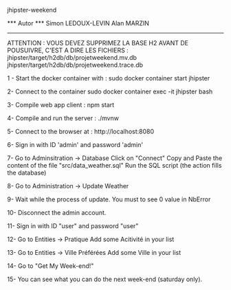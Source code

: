 jhipster-weekend

*** Autor ***
    Simon LEDOUX-LEVIN
    Alan MARZIN
*************


ATTENTION : 
    VOUS DEVEZ SUPPRIMEZ LA BASE H2 AVANT DE POUSUIVRE, C'EST A DIRE LES FICHIERS :
       jhipster/target/h2db/db/projetweekend.mv.db
       jhipster/target/h2db/db/projetweekend.trace.db

1 - Start the docker container with :
    sudo docker container start jhipster

2- Connect to the container
    sudo docker container exec -it jhipster bash

3- Compile web app client : 
    npm start

4- Compile and run the server : 
    ./mvnw

5- Connect to the browser at : http://localhost:8080

6- Sign in with ID 'admin' and password 'admin'

7- Go to Adminsitration -> Database 
   Click on "Connect"
   Copy and Paste the content of the file "src/data_weather.sql"
   Run the SQL script (the action fills the database)

8- Go to Administration -> Update Weather

9- Wait while the process of update.
   You must to see 0 value in NbError

10- Disconnect the admin account.

11- Sign in with ID "user" and password "user"

12- Go to Entities -> Pratique
    Add some Acitivité in your list 

13- Go to Entities -> Ville Préférées
    Add some Ville in your list

14- Go to "Get My Week-end!"

15- You can see what you can do the next week-end (saturday only).


    
